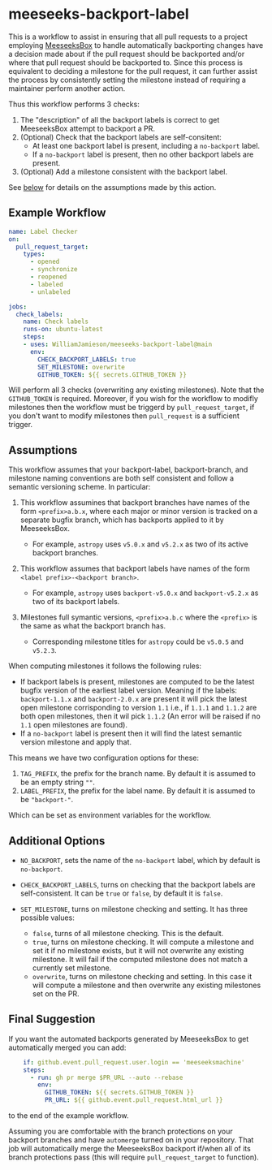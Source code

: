# meeseeks-backport-label
This is a workflow to assist in ensuring that all pull requests to a project employing [MeeseeksBox](https://meeseeksbox.github.io/) to handle automatically backporting changes have a decision made about if the pull request should be backported and/or where that pull request should be backported to. Since this process is equivalent to deciding a milestone for the pull request, it can further assist the process by consistently setting the milestone instead of requiring a maintainer perform another action.

Thus this workflow performs 3 checks:

1. The "description" of all the backport labels is correct to get MeeseeksBox attempt to backport a PR.
2. (Optional) Check that the backport labels are self-consitent:
    * At least one backport label is present, including a `no-backport` label.
    * If a `no-backport` label is present, then no other backport labels are present.
3. (Optional) Add a milestone consistent with the backport label.

See [below](#assumptions) for details on the assumptions made by this action.

## Example Workflow
```yaml
name: Label Checker
on:
  pull_request_target:
    types:
      - opened
      - synchronize
      - reopened
      - labeled
      - unlabeled

jobs:
  check_labels:
    name: Check labels
    runs-on: ubuntu-latest
    steps:
    - uses: WilliamJamieson/meeseeks-backport-label@main
      env:
        CHECK_BACKPORT_LABELS: true
        SET_MILESTONE: overwrite
        GITHUB_TOKEN: ${{ secrets.GITHUB_TOKEN }}
```

Will perform all 3 checks (overwriting any existing milestones). Note that the `GITHUB_TOKEN` is required. Moreover, if you wish for the workflow to modifly milestones then the workflow must be triggerd by `pull_request_target`, if you don't want to modify milestones then `pull_request` is a sufficient trigger.

## Assumptions

This workflow assumes that your backport-label, backport-branch, and milestone naming conventions are both self consistent and follow a semantic versioning scheme. In particular:

1. This workflow assumines that backport branches have names of the form `<prefix>a.b.x`, where each major or minor version is tracked on a separate bugfix branch, which has backports applied to it by MeeseeksBox.
    * For example, `astropy` uses `v5.0.x` and `v5.2.x` as two of its active backport branches.
        
2. This workflow assumes that backport labels have names of the form `<label prefix>-<backport branch>`.
    * For example, `astropy` uses `backport-v5.0.x` and `backport-v5.2.x` as two of its backport labels.
    
3. Milestones full symantic versions, `<prefix>a.b.c` where the `<prefix>` is the same as what the backport branch has.
    * Corresponding milestone titles for `astropy` could be `v5.0.5` and `v5.2.3`.


When computing milestones it follows the following rules:

* If backport labels is present, milestones are computed to be the latest bugfix version of the earliest label version. Meaning if the labels: `backport-1.1.x` and `backport-2.0.x` are present it will pick the latest open milestone corrisponding to version `1.1` i.e., if `1.1.1` and `1.1.2` are both open milestones, then it wil pick `1.1.2` (An error will be raised if no `1.1` open milestones are found).
* If a `no-backport` label is present then it will find the latest semantic version milestone and apply that.

This means we have two configuration options for these:

1. `TAG_PREFIX`, the prefix for the branch name. By default it is assumed to be an empty string `""`.
2. `LABEL_PREFIX`, the prefix for the label name. By default it is assumed to be `"backport-"`.



Which can be set as environment variables for the workflow.

## Additional Options

* `NO_BACKPORT`, sets the name of the `no-backport` label, which by default is `no-backport`.
* `CHECK_BACKPORT_LABELS`, turns on checking that the backport labels are self-consistent. It can be `true` or `false`, by default it is `false`.
* `SET_MILESTONE`, turns on milestone checking and setting. It has three possible values:

    * `false`, turns of all milestone checking. This is the default.
    * `true`, turns on milestone checking. It will compute a milestone and set it if no milestone exists, but it will not overwrite any existing milestone. It will fail if the computed milestone does not match a currently set milestone.
    * `overwrite`, turns on milestone checking and setting. In this case it will compute a milestone and then overwrite any existing milestones set on the PR.
    
## Final Suggestion
If you want the automated backports generated by MeeseeksBox to get automatically merged you can add:
```yaml
    if: github.event.pull_request.user.login == 'meeseeksmachine'
    steps:
      - run: gh pr merge $PR_URL --auto --rebase
        env:
          GITHUB_TOKEN: ${{ secrets.GITHUB_TOKEN }}
          PR_URL: ${{ github.event.pull_request.html_url }}
```
to the end of the example workflow.

Assuming you are comfortable with the branch protections on your backport branches and have `automerge` turned on in your repository. That job will automatically merge the MeeseeksBox backport if/when all of its branch protections pass (this will require `pull_request_target` to function).
